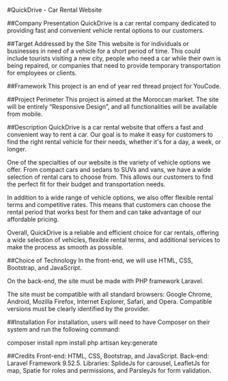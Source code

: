 #QuickDrive - Car Rental Website

##Company Presentation
QuickDrive is a car rental company dedicated to providing fast and convenient vehicle rental options to our customers.

##Target Addressed by the Site
This website is for individuals or businesses in need of a vehicle for a short period of time. This could include tourists visiting a new city, people who need a car while their own is being repaired, or companies that need to provide temporary transportation for employees or clients.

##Framework
This project is an end of year red thread project for YouCode.

##Project Perimeter
This project is aimed at the Moroccan market. The site will be entirely “Responsive Design”, and all functionalities will be available from mobile.

##Description
QuickDrive is a car rental website that offers a fast and convenient way to rent a car. Our goal is to make it easy for customers to find the right rental vehicle for their needs, whether it's for a day, a week, or longer.

One of the specialties of our website is the variety of vehicle options we offer. From compact cars and sedans to SUVs and vans, we have a wide selection of rental cars to choose from. This allows our customers to find the perfect fit for their budget and transportation needs.

In addition to a wide range of vehicle options, we also offer flexible rental terms and competitive rates. This means that customers can choose the rental period that works best for them and can take advantage of our affordable pricing.

Overall, QuickDrive is a reliable and efficient choice for car rentals, offering a wide selection of vehicles, flexible rental terms, and additional services to make the process as smooth as possible.

##Choice of Technology
In the front-end, we will use HTML, CSS, Bootstrap, and JavaScript.

On the back-end, the site must be made with PHP framework Laravel.

The site must be compatible with all standard browsers: Google Chrome, Android, Mozilla Firefox, Internet Explorer, Safari, and Opera. Compatible versions must be clearly identified by the provider.

##Installation
For installation, users will need to have Composer on their system and run the following command:

composer install 
npm install 
php artisan key:generate

##Credits
Front-end: HTML, CSS, Bootstrap, and JavaScript.
Back-end: Laravel Framework 9.52.5.
Libraries: SplideJs for carousel, LeafletJs for map, Spatie for roles and permissions, and ParsleyJs for form validation.

